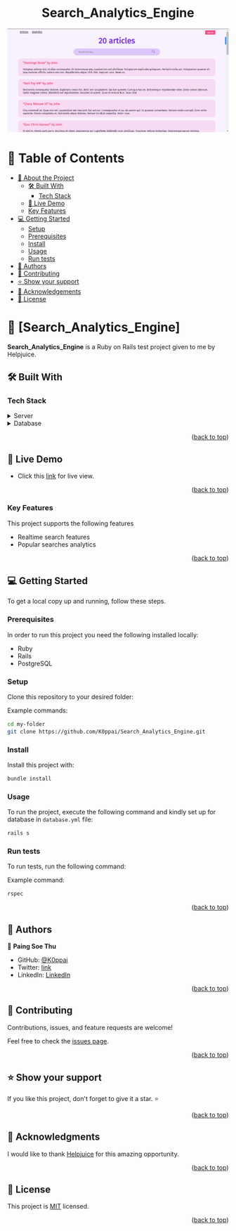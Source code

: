 <a name="readme-top"></a>

<div align="center">
  <h1><b>Search_Analytics_Engine</b></h1>
  <img src="./app/assets/images/search_engine.png" />
</div>

# 📗 Table of Contents

- [📖 About the Project](#about-project)
  - [🛠 Built With](#built-with)
    - [Tech Stack](#tech-stack)
  - [🚀 Live Demo](#live-demo)
  - [Key Features ](#key-features-)
- [💻 Getting Started](#getting-started)
  - [Setup](#setup)
  - [Prerequisites](#prerequisites)
  - [Install](#install)
  - [Usage](#usage)
  - [Run tests](#run-tests)
- [👥 Authors](#authors)
- [🤝 Contributing](#contributing)
- [⭐️ Show your support](#support)
- [🙏 Acknowledgements](#acknowledgements)
- [📝 License](#license)

# 📖 [Search_Analytics_Engine] <a name="about-project"></a>

**Search_Analytics_Engine** is a Ruby on Rails test project given to me by Helpjuice.

## 🛠 Built With <a name="built-with"></a>

### Tech Stack <a name="tech-stack"></a>

<details>
  <summary>Server</summary>
  <ul>
    <li><a href="https://rubyonrails.org/">Ruby on Rails</a></li>
  </ul>
</details>

<details>
<summary>Database</summary>
  <ul>
    <li><a href="https://www.postgresql.org/">PostgreSQL</a></li>
  </ul>
</details>

<p align="right">(<a href="#readme-top">back to top</a>)</p>

## 🚀 Live Demo <a name="live-demo"></a>

- Click this [link](https://Search_Analytics_Engine-koppai.vercel.app/) for live view.

<p align="right">(<a href="#readme-top">back to top</a>)</p>

### Key Features <a name="key-features"></a>

This project supports the following features

- Realtime search features
- Popular searches analytics

<p align="right">(<a href="#readme-top">back to top</a>)</p>

## 💻 Getting Started <a name="getting-started"></a>

To get a local copy up and running, follow these steps.

### Prerequisites

In order to run this project you need the following installed locally:

- Ruby
- Rails
- PostgreSQL

### Setup

Clone this repository to your desired folder:

Example commands:

```sh
cd my-folder
git clone https://github.com/K0ppai/Search_Analytics_Engine.git
```

### Install

Install this project with:

```sh
bundle install
```

### Usage

To run the project, execute the following command and kindly set up for database in `database.yml` file:

```sh
rails s
```

### Run tests

To run tests, run the following command:

Example command:

```sh
rspec 
```

<p align="right">(<a href="#readme-top">back to top</a>)</p>

## 👥 Authors <a name="authors"></a>

👤 **Paing Soe Thu**

- GitHub: [@K0ppai](https://github.com/K0ppai)
- Twitter: [link](https://twitter.com/_koppai_)
- LinkedIn: [LinkedIn](https://www.linkedin.com/in/paingsoe-thu/)

<p align="right">(<a href="#readme-top">back to top</a>)</p>

## 🤝 Contributing <a name="contributing"></a>

Contributions, issues, and feature requests are welcome!

Feel free to check the [issues page](https://github.com/K0ppai/Search_Analytics_Engine/issues).

<p align="right">(<a href="#readme-top">back to top</a>)</p>

## ⭐️ Show your support <a name="support"></a>

If you like this project, don't forget to give it a star. ⭐️

<p align="right">(<a href="#readme-top">back to top</a>)</p>

## 🙏 Acknowledgments <a name="acknowledgements"></a>

I would like to thank [Helpjuice](https://helpjuice.com/) for this amazing opportunity.

<p align="right">(<a href="#readme-top">back to top</a>)</p>

## 📝 License <a name="license"></a>

This project is [MIT](https://github.com/K0ppai/Search_Analytics_Engine/blob/develop/LICENSE) licensed.

<p align="right">(<a href="#readme-top">back to top</a>)</p>
